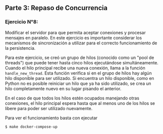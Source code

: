 ## Parte 3: Repaso de Concurrencia

### Ejercicio N°8:
Modificar el servidor para que permita aceptar conexiones y procesar mensajes en paralelo.
En este ejercicio es importante considerar los mecanismos de sincronización a utilizar para el correcto funcionamiento de la persistencia.

Para este ejercicio, se creó un grupo de hilos (conocido como un "pool de threads") que puede tener hasta cinco hilos ejecutándose simultáneamente. Cuando el hilo principal recibe una nueva conexión, llama a la función `handle_new_thread`. Esta función verifica si en el grupo de hilos hay algún hilo disponible para ser utilizado. Si encuentra un hilo disponible, como en Python no es posible reiniciar un hilo que ya ha sido utilizado, se crea un hilo completamente nuevo en su lugar pisando el anterior.

En el caso de que todos los hilos estén ocupados manejando otras conexiones, el hilo principal espera hasta que al menos uno de los hilos se libere para poder ser utilizado nuevamente.

Para ver el funcionamiento basta con ejecutar 

```console
$ make docker-compose-up
```
